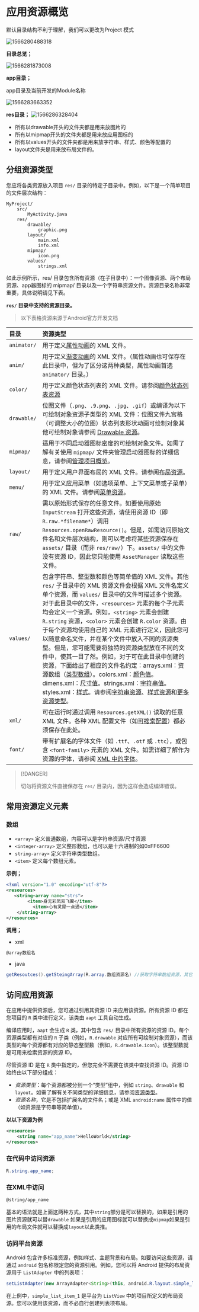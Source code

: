 # 应用资源概览

默认目录结构不利于理解，我们可以更改为Project 模式

![1566280488318](images/1566280488318-1605623715003.png)

**目录总览；**

![1566281873008](images/1566281873008.png)

**app目录；**

app目录及当前开发的Module名称

![1566283663352](images/1566283663352.png)

**res目录；**
![1566286328404](images/1566286328404.png)

- 所有以drawable开头的文件夹都是用来放图片的
- 所有以mipmap开头的文件夹都是用来放应用图标的
- 所有以values开头的文件夹都是用来放字符串、样式、颜色等配置的
- layout文件夹是用来放布局文件的。

## 分组资源类型

您应将各类资源放入项目 `res/` 目录的特定子目录中。例如，以下是一个简单项目的文件层次结构：

```
MyProject/
    src/
        MyActivity.java
    res/
        drawable/
            graphic.png
        layout/
            main.xml
            info.xml
        mipmap/
            icon.png
        values/
            strings.xml
```



如此示例所示，res/ 目录包含所有资源（在子目录中）：一个图像资源、两个布局资源、app器图标的 mipmap/ 目录以及一个字符串资源文件。资源目录名称非常重要，具体说明请见下表。

**`res/` 目录中支持的资源目录。**

> 以下表格资源来源于Android官方开发文档

| 目录        | 资源类型                                                     |
| :---------- | :----------------------------------------------------------- |
| `animator/` | 用于定义[属性动画](https://developer.android.google.cn/guide/topics/graphics/prop-animation)的 XML 文件。 |
| `anim/`     | 用于定义[渐变动画](https://developer.android.google.cn/guide/topics/graphics/view-animation#tween-animation)的 XML 文件。（属性动画也可保存在此目录中，但为了区分这两种类型，属性动画首选 `animator/` 目录。） |
| `color/`    | 用于定义颜色状态列表的 XML 文件。请参阅[颜色状态列表资源](https://developer.android.google.cn/guide/topics/resources/color-list-resource) |
| `drawable/` | 位图文件（`.png`、`.9.png`、`.jpg`、`.gif`）或编译为以下可绘制对象资源子类型的 XML 文件：位图文件九宫格（可调整大小的位图）状态列表形状动画可绘制对象其他可绘制对象请参阅 [Drawable 资源](https://developer.android.google.cn/guide/topics/resources/drawable-resource)。 |
| `mipmap/`   | 适用于不同启动器图标密度的可绘制对象文件。如需了解有关使用 `mipmap/` 文件夹管理启动器图标的详细信息，请参阅[管理项目概览](https://developer.android.google.cn/tools/projects#mipmap)。 |
| `layout/`   | 用于定义用户界面布局的 XML 文件。请参阅[布局资源](https://developer.android.google.cn/guide/topics/resources/layout-resource)。 |
| `menu/`     | 用于定义应用菜单（如选项菜单、上下文菜单或子菜单）的 XML 文件。请参阅[菜单资源](https://developer.android.google.cn/guide/topics/resources/menu-resource)。 |
| `raw/`      | 需以原始形式保存的任意文件。如要使用原始 `InputStream` 打开这些资源，请使用资源 ID（即 `R.raw.*filename*`）调用 `Resources.openRawResource()`。但是，如需访问原始文件名和文件层次结构，则可以考虑将某些资源保存在 `assets/` 目录（而非 `res/raw/`）下。`assets/` 中的文件没有资源 ID，因此您只能使用 `AssetManager` 读取这些文件。 |
| `values/`   | 包含字符串、整型数和颜色等简单值的 XML 文件。其他 `res/` 子目录中的 XML 资源文件会根据 XML 文件名定义单个资源，而 `values/` 目录中的文件可描述多个资源。对于此目录中的文件，`<resources>` 元素的每个子元素均会定义一个资源。例如，`<string>` 元素会创建 `R.string` 资源，`<color>` 元素会创建 `R.color` 资源。由于每个资源均使用自己的 XML 元素进行定义，因此您可以随意命名文件，并在某个文件中放入不同的资源类型。但是，您可能需要将独特的资源类型放在不同的文件中，使其一目了然。例如，对于可在此目录中创建的资源，下面给出了相应的文件名约定：arrays.xml：资源数组（[类型数组](https://developer.android.google.cn/guide/topics/resources/more-resources#TypedArray)）。colors.xml：[颜色值](https://developer.android.google.cn/guide/topics/resources/more-resources#Color)。dimens.xml：[尺寸值](https://developer.android.google.cn/guide/topics/resources/more-resources#Dimension)。strings.xml：[字符串值](https://developer.android.google.cn/guide/topics/resources/string-resource)。styles.xml：[样式](https://developer.android.google.cn/guide/topics/resources/style-resource)。请参阅[字符串资源](https://developer.android.google.cn/guide/topics/resources/string-resource)、[样式资源](https://developer.android.google.cn/guide/topics/resources/style-resource)和[更多资源类型](https://developer.android.google.cn/guide/topics/resources/more-resources)。 |
| `xml/`      | 可在运行时通过调用 `Resources.getXML()` 读取的任意 XML 文件。各种 XML 配置文件（如[可搜索配置](https://developer.android.google.cn/guide/topics/search/searchable-config)）都必须保存在此处。 |
| `font/`     | 带有扩展名的字体文件（如 `.ttf`、`.otf` 或 `.ttc`），或包含 `<font-family>` 元素的 XML 文件。如需详细了解作为资源的字体，请参阅 [XML 中的字体](https://developer.android.google.cn/preview/features/fonts-in-xml)。 |

> [!DANGER]
>
> 切勿将资源文件直接保存在 `res/` 目录内，因为这样会造成编译错误。



## 常用资源定义元素

### 数组

- `<array>` 定义普通数组，内容可以是字符串资源/尺寸资源
- `<integer-array>` 定义整形数组，也可以是十六进制的如0xFF6600
- `string-array>` 定义字符串类型数组。
- `<item>` 定义每个数组元素。

**示例；**

```xml
<?xml version="1.0" encoding="utf-8"?>
<resources>
   <string-array name="strs">
        <item>身无彩凤双飞翼</item>
          <item>心有灵犀一点通</item>
    </string-array>
</resources>
```

**调用；**

- xml

```xml
@array数组名
```

- java

```java
getResoutces().getSteingArray(R.array.数组资源名) //获取字符串数组资源，其它get对应的类型即可
```

## 访问应用资源

在应用中提供资源后，您可通过引用其资源 ID 来应用该资源。所有资源 ID 都在您项目的 `R` 类中进行定义，该类由 `aapt` 工具自动生成。

编译应用时，`aapt` 会生成 `R` 类，其中包含 `res/` 目录中所有资源的资源 ID。每个资源类型都有对应的 `R` 子类（例如，`R.drawable` 对应所有可绘制对象资源），而该类型的每个资源都有对应的静态整型数（例如，`R.drawable.icon`）。该整型数就是可用来检索资源的资源 ID。

尽管资源 ID 是在 `R` 类中指定的，但您完全不需要在该类中查找资源 ID。资源 ID 始终由以下部分组成：

- *资源类型*：每个资源都被分到一个“类型”组中，例如 `string`、`drawable` 和 `layout`。如需了解有关不同类型的详细信息，请参阅[资源类型](https://developer.android.google.cn/guide/topics/resources/available-resources)。
- *资源名称*，它是不包括扩展名的文件名；或是 XML `android:name` 属性中的值（如资源是字符串等简单值）。

**以以下资源为例**

```xml
<resources>
    <string name="app_name">HelloWorld</string>
</resources>
```



### 在代码中访问资源

```java
R.string.app_name; 
```

### 在XML中访问

```xml
@string/app_name
```



基本的语法就是上面这两种方式，其中`string`部分是可以替换的，如果是引用的图片资源就可以替`drawable`
如果是引用的应用图标就可以替换成`mipmap`如果是引用的布局文件就可以替换成`layout`以此类推。



### 访问平台资源

Android 包含许多标准资源，例如样式、主题背景和布局。如要访问这些资源，请通过 `android` 包名称限定您的资源引用。例如，您可以将 Android 提供的布局资源用于 `ListAdapter` 中的列表项：

```java
setListAdapter(new ArrayAdapter<String>(this, android.R.layout.simple_list_item_1, myarray));
```

在上例中，`simple_list_item_1` 是平台为 `ListView` 中的项目所定义的布局资源。您可以使用该资源，而不必自行创建列表项布局。





